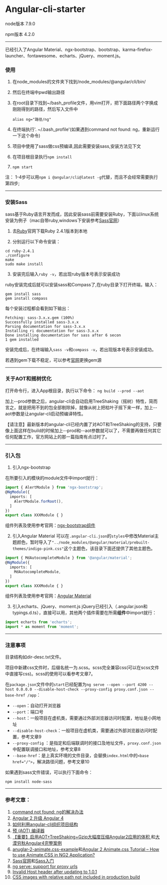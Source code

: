 # Angular-cli-starter

node版本 7.9.0

npm版本 4.2.0

***

已经引入了Angular Material、ngx-bootstrap、bootstrap、karma-firefox-launcher、fontawesome、echarts、jQuery、moment.js。

### 使用
1. 在node_modules的文件夹下找到/node_modules/@angular/cli/bin/

2. 然后在终端中pwd输出路径

3. 在root目录下找到~/bash_profile文件，用vim打开，把下面路径两个字换成刚刚得到的路径，然后写入文件中

    `alias ng="路径/ng"`

4. 在终端执行'. ~/.bash_profile'(如果遇到command not found: ng，重新运行一下这个命令)

5. 项目中使用了sass做css预编译,因此需要安装sass,安装方法见下文

6. 在项目根目录执行`npm install `

7. `npm start`

注：
 1-4步可以用`npm i @angular/cli@latest -g`代替，而且不会经常需要执行第四步;

***
### 安装Sass
sass基于Ruby语言开发而成，因此安装sass前需要安装Ruby，下面以linux系统安装为例子（mac自带ruby,windows下安装参考[Sass官网](https://www.sass.hk/install/)）

1. 去[Ruby](http://www.ruby-lang.org/en/downloads/)官网下载Ruby 2.4.1版本到本地

2. 分别运行以下命令安装：

```shell
cd ruby-2.4.1
./configure
make
sudo make install
```
3. 安装完后输入`ruby -v`，若出现ruby版本号表示安装成功

ruby安装完成后就可以安装sass和Compass了,在ruby目录下打开终端，输入：
```shell
gem install sass
gem install compass
```
每个安装过程都会看到如下输出：
```shell
Fetching: sass-3.x.x.gem (100%)
Successfully installed sass-3.x.x
Parsing documentation for sass-3.x.x
Installing ri documentation for sass-3.x.x
Done installing documentation for sass after 6 secon
1 gem installed
```
安装完成后，在终端输入`sass -v`和`compass -v`，若出现版本号表示安装成功。

若遇到gem下载不稳定，可以参考[官网](https://www.sass.hk/install/)更换gem源

***
### 关于AOT和摇树优化

打开命令行，进入App根目录，执行以下命令：
`ng build --prod --aot`

加上--prod参数之后，angular-cli会自动启用TreeShaking（摇树）特性，简而言之，就是把用不到的包全部剔除掉，就像从树上把枯叶子摇下来一样，加上--aot参数是让angular-cli启动预编译特性。

【请注意】最新版本的angular-cli已经内置了对AOT和TreeShaking的支持，只要像上面这样在build的时候加上--prod和--aot参数就可以了，不需要再做任何其它任何配置工作，官方网站上的那一篇指南有点过时了。

***

### 引入包
1. 引入ngx-bootstrap

在所要引入的模块的module文件中import就行：
```typescript
import { AlertModule } from 'ngx-bootstrap';
@NgModule({
  imports: [
    AlertModule.forRoot(),
  ]
})
export class XXXModule { }
```
组件列表及使用参考官网：[ngx-bootstrap组件](https://valor-software.com/ngx-bootstrap/#/)

2. 引入Angular Material
   可以在`.angular-cli.json`的`styles`中修改Material主题颜色，暂时导入了`"../node_modules/@angular/material/prebuilt-themes/indigo-pink.css"`这个主题色，该目录下面还提供了其他主题色。

```typescript
import { MdAutocompleteModule } from '@angular/material';
@NgModule({
  imports: [
    MdAutocompleteModule,
  ]
})
export class XXXModule { }
```
组件列表及使用参考官网：[Angular Material](https://material.angular.io/)

3. 引入echarts、jQuery、moment.js
   jQuery已经引入（.angular.json和typings.d.ts），直接可以用，其他两个插件需要在所需**组件**中import就行：
```typescript
import echarts from 'echarts';
import * as moment from 'moment';
```
***

### 注意事项

目录结构如dir-desc.txt文件。

项目中新建css文件时，后缀名统一为.scss。scss完全兼容css(可以在scss文件中直接写css)。scss的使用可以看参考文章7。

在`package.json`文件中的`start`已经配置为`ng serve --open --port 4200 --host 0.0.0.0 --disable-host-check --proxy-config proxy.conf.json --base-href /app`：

* `--open`：自动打开浏览器
* `--port`：端口号
* `--host`：一般项目在虚机类，需要通过外部浏览器访问时配置，地址是小网地址
* `--disable-host-check`：一般项目在虚机类，需要通过外部浏览器访问时配置，参考文章9
* `--proxy-config` ：是指定和后端联调时的接口及地址文件，`proxy.conf.json`中配置联调接口和地址，参考文章8
* `--base-href`：是上真实环境的文件目录，会替换`index.html`中的`<base href="/">`，解决路径问题，参考文章10

如果遇到sass文件错误，可以执行下面命令：

```shell
npm install node-sass
```

***
### 参考文章：

1. [command not found: ng的解决办法](https://github.com/angular/angular-cli/issues/503)
2. [Angular 2 升级 Angular 4](http://www.jianshu.com/p/75c19d67d7f8)
3. [如何利用angular-cli组织项目结构](https://segmentfault.com/a/1190000008623106)
4. [预 (AOT) 编译器](https://angular.cn/docs/ts/latest/cookbook/aot-compiler.html)
5. [【重要】启用AOT+TreeShaking+Gzip大幅度压缩Angular2应用的体积 ](https://my.oschina.net/mumu/blog/830742)和[大漠穷秋Angular4完整案例](http://git.oschina.net/mumu-osc/NiceFish)
6. [anuglar-2-animate.css-example](https://github.com/CanKattwinkel/anuglar-2-animate.css-example)和[Angular 2 Animate.css Tutorial – How to use Animate.CSS in NG2 Application?](https://blog.thecodecampus.de/angular-2-animate-css-tutorial-use-animate-css-ng2-application/)
7. [Sass官网](http://www.sass.hk/)和[Sass入门](http://tc9011.com/2017/04/08/Sass%E5%85%A5%E9%97%A8/)
8. [ng serve: support for proxy urls](https://github.com/angular/angular-cli/issues/889)
9. [Invalid Host header after updating to 1.0.1](https://github.com/angular/angular-cli/issues/6070)
10. [CSS images with relative path not included in production build](https://github.com/angular/angular-cli/issues/4806)
